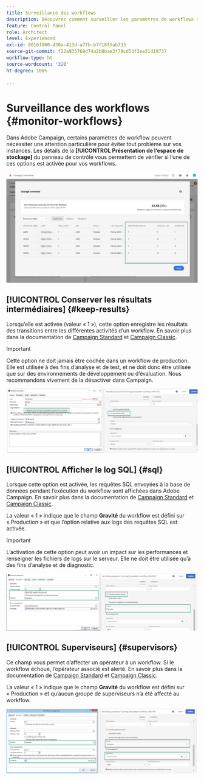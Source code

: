 ```yaml
---
title: Surveillance des workflows
description: Découvrez comment surveiller les paramètres de workflows spécifiques qui peuvent nécessiter une attention particulière pour éviter tout problème sur vos instances.
feature: Control Panel
role: Architect
level: Experienced
exl-id: 8016f800-430a-413d-a77b-b7f18f5ab733
source-git-commit: f22a935769d74a2b8bae3f79cd53f2ee31d19737
workflow-type: ht
source-wordcount: '320'
ht-degree: 100%

---
```


# Surveillance des workflows {#monitor-workflows}

<!-- Clean paused and completed workflows

When [!DNL Adobe Campaign] workflows are paused or completed, they leave temporary tables on your instances database that consume space and can lead to performance issues.

Control Panel allows you to identify those workflows and clean the temporary resources generated on your instances.

>[!NOTE]
>
>Technically, this operation executes the **[!UICONTROL Database cleanup technical workflow]** that runs on your Campaign instance everyday (see [Campaign Standard](https://experienceleague.adobe.com/docs/campaign-standard/using/administrating/application-settings/technical-workflows.html#list-of-technical-workflows) and [Campaign Classic](https://experienceleague.adobe.com/docs/campaign-classic/using/monitoring-campaign-classic/data-processing/database-cleanup-workflow.html) documentation). 

To clean paused and completed workflows, follow these steps:

1. Navigate to the **[!UICONTROL Performance monitoring]** card.

1. In the **[!UICONTROL Databases]** tab, select the instance where you want to perform the operation.

1. Access the **[!UICONTROL Storage overview]** details, then filter the list on **[!UICONTROL Temporary tables]**. Learn more on **[!UICONTROL Storage overview]** in [this page](database-storage-overview.md).

    ![](assets/wkf-monitoring-filter.png)

1. All temporary tables generated on your instances by workflows and deliveries display. Click the **[!UICONTROL Clean now]** button to delete the resources generated by paused and completed workflows.

    ![](assets/wkf-monitoring-clean.png)

1. Once the operation is confirmed, you can track the estimated remaining time in the **[!UICONTROL Storage overview]** list.

    ![](assets/wkf-monitoring-in-progress.png)

Monitor workflow parameters -->

Dans Adobe Campaign, certains paramètres de workflow peuvent nécessiter une attention particulière pour éviter tout problème sur vos instances. Les détails de la **[!UICONTROL Présentation de l’espace de stockage]** du panneau de contrôle vous permettent de vérifier si l’une de ces options est activée pour vos workflows.

![](assets/wkf-monitoring-parameters.png)

## **[!UICONTROL Conserver les résultats intermédiaires]** {#keep-results}

Lorsqu’elle est activée (valeur « 1 »), cette option enregistre les résultats des transitions entre les différentes activités d’un workflow. En savoir plus dans la documentation de [Campaign Standard](https://experienceleague.adobe.com/docs/campaign-standard/using/managing-processes-and-data/executing-a-workflow/managing-execution-options.html?lang=fr) et [Campaign Classic](https://experienceleague.adobe.com/docs/campaign-classic/using/automating-with-workflows/introduction/workflow-best-practices.html?lang=fr#logs).

>[!IMPORTANT]
>
>Cette option ne doit jamais être cochée dans un workflow de production. Elle est utilisée à des fins d’analyse et de test, et ne doit donc être utilisée que sur des environnements de développement ou d’évaluation. Nous recommandons vivement de la désactiver dans Campaign.

![](assets/wkf-monitoring-keep.png)

## **[!UICONTROL Afficher le log SQL]** {#sql}

Lorsque cette option est activée, les requêtes SQL envoyées à la base de données pendant l’exécution du workflow sont affichées dans Adobe Campaign. En savoir plus dans la documentation de [Campaign Standard](https://experienceleague.corp.adobe.com/docs/campaign-standard/using/managing-processes-and-data/executing-a-workflow/managing-execution-options.html?lang=fr) et [Campaign Classic](https://experienceleague.adobe.com/docs/campaign-classic/using/automating-with-workflows/advanced-management/workflow-properties.html?lang=fr#execution).

La valeur « 1 » indique que le champ **Gravité** du workflow est défini sur « Production » et que l’option relative aux logs des requêtes SQL est activée.

>[!IMPORTANT]
>
>L’activation de cette option peut avoir un impact sur les performances et renseigner les fichiers de logs sur le serveur. Elle ne doit être utilisée qu’à des fins d’analyse et de diagnostic.

![](assets/wkf-monitoring-sql.png)

## **[!UICONTROL Superviseurs]** {#supervisors}

Ce champ vous permet d’affecter un opérateur à un workflow. Si le workflow échoue, l’opérateur associé est alerté. En savoir plus dans la documentation de [Campaign Standard](https://experienceleague.corp.adobe.com/docs/campaign-standard/using/managing-processes-and-data/executing-a-workflow/monitoring-workflow-execution.html?lang=fr#error-management) et [Campaign Classic](https://experienceleague.adobe.com/docs/campaign-classic/using/automating-with-workflows/advanced-management/workflow-properties.html?lang=fr#error-management).

La valeur « 1 » indique que le champ **Gravité** du workflow est défini sur « Production » et qu’aucun groupe de superviseurs n’a été affecté au workflow.

![](assets/wkf-monitoring-supervisors.png)
